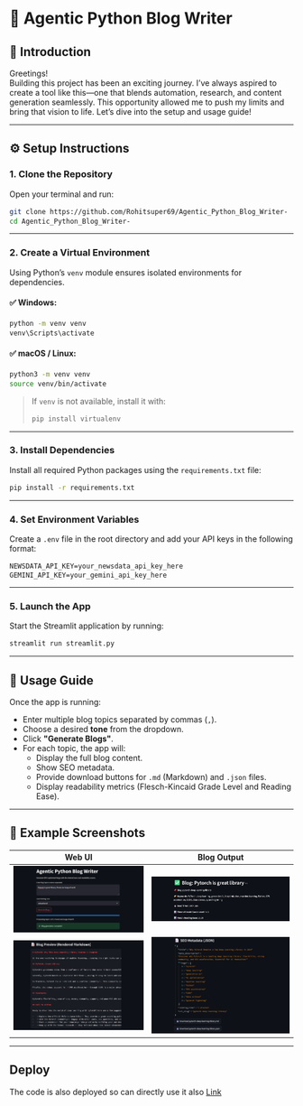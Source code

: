 # 🧠 Agentic Python Blog Writer

## 🚀 Introduction

Greetings!  
Building this project has been an exciting journey. I’ve always aspired to create a tool like this—one that blends automation, research, and content generation seamlessly. This opportunity allowed me to push my limits and bring that vision to life. Let’s dive into the setup and usage guide!

---

## ⚙️ Setup Instructions

### 1. Clone the Repository

Open your terminal and run:

```bash
git clone https://github.com/Rohitsuper69/Agentic_Python_Blog_Writer-
cd Agentic_Python_Blog_Writer-
```

---

### 2. Create a Virtual Environment

Using Python’s `venv` module ensures isolated environments for dependencies.

#### ✅ Windows:

```bash
python -m venv venv
venv\Scripts\activate
```

#### ✅ macOS / Linux:

```bash
python3 -m venv venv
source venv/bin/activate
```

> If `venv` is not available, install it with:
>
> ```bash
> pip install virtualenv
> ```

---

### 3. Install Dependencies

Install all required Python packages using the `requirements.txt` file:

```bash
pip install -r requirements.txt
```

---

### 4. Set Environment Variables

Create a `.env` file in the root directory and add your API keys in the following format:

```env
NEWSDATA_API_KEY=your_newsdata_api_key_here
GEMINI_API_KEY=your_gemini_api_key_here
```

---

### 5. Launch the App

Start the Streamlit application by running:

```bash
streamlit run streamlit.py
```

---

## 🧪 Usage Guide

Once the app is running:

- Enter multiple blog topics separated by commas (`,`).
- Choose a desired **tone** from the dropdown.
- Click **"Generate Blogs"**.
- For each topic, the app will:
  - Display the full blog content.
  - Show SEO metadata.
  - Provide download buttons for `.md` (Markdown) and `.json` files.
  - Display readability metrics (Flesch-Kincaid Grade Level and Reading Ease).

---

## 📸 Example Screenshots

| Web UI                            | Blog Output                       |
| --------------------------------- | --------------------------------- |
| ![Screenshot 1](examples/ss1.png) | ![Screenshot 2](examples/ss2.png) |
| ![Screenshot 3](examples/ss3.png) | ![Screenshot 4](examples/ss4.png) |

---

## Deploy

The code is also deployed so can directly use it also
[Link](https://rohitsuper69-agentic-python-blog-writer--streamlit-wutib5.streamlit.app/)
